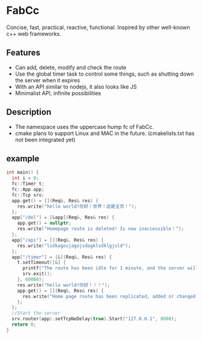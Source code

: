 # FabCc
Concise, fast, practical, reactive, functional. Inspired by other well-known c++ web frameworks.

## Features
- Can add, delete, modify and check the route
- Use the global timer task to control some things, such as shutting down the server when it expires
- With an API similar to nodejs, it also looks like JS
- Minimalist API, infinite possibilities

## Description
- The namespace uses the uppercase hump fc of FabCc.
- cmake plans to support Linux and MAC in the future. (cmakelists.txt has not been integrated yet)

## example
```c++
int main() {
  int i = 0;
  fc::Timer t;
  fc::App app;
  fc::Tcp srv;
  app.get() = [](Req&, Res& res) {
	res.write("hello world!你好！世界！这是主页！");
  };
  app["/del"] = [&app](Req&, Res& res) {
	app.get() = nullptr;
	res.write("Homepage route is deleted! Is now inaccessible！");
  };
  app["/api"] = [](Req&, Res& res) {
	res.write("lsdkagosjagojsdagklsdklgjsld");
  };
  app["/timer"] = [&](Req&, Res& res) {
	t.setTimeout([&] {
	  printf("The route has been idle for 1 minute, and the server will shut down automatically！！");
	  srv.exit();
	}, 60000);
	res.write("hello world!你好！！！");
	app.get() = [](Req&, Res& res) {
	  res.write("Home page route has been replicated, added or changed！");
	};
  };
  //Start the server
  srv.router(app).setTcpNoDelay(true).Start("127.0.0.1", 8080);
  return 0;
}
```
